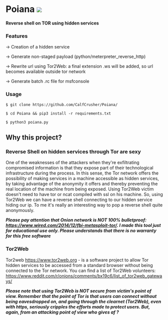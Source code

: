 # Poiana <img src="https://upload.wikimedia.org/wikipedia/commons/8/8c/Blue_Python_3.6%2B_Shield_Badge.svg" />

**Reverse shell on TOR using hidden services**

### Features

-> Creation of a hidden service

-> Generate non-staged payload (python/meterpreter_reverse_http)

-> Rewrite url using Tor2Web: a final extension .ws will be added, so url becomes available outside tor network

-> Generate batch .rc file for msfconsole

### Usage

`$ git clone https://github.com/CalfCrusher/Poiana/`

`$ cd Poiana && pip3 install -r requirements.txt`

`$ python3 poiana.py`
 

## 
## Why this project?

### Reverse Shell on hidden services through Tor are sexy

One of the weaknesses of the attackers when they're exfiltrating compromised information is that they
expose part of their technological infrastructure during the process. In this sense, the Tor network offers the possibility of making services in a machine accessible as hidden services, by taking advantage of the anonymity it offers and thereby preventing the real location of the machine from being exposed. Using Tor2Web victim doesn't need to have tor or ncat compiled with ssl on his machine. So, using Tor2Web we can have a reverse shell connecting to our hidden service hiding our ip. To me it's really an interesting way to pop a reverse shell quite anonymously.

***Please pay attention that Onion network is NOT 100% bulletproof: https://www.wired.com/2014/12/fbi-metasploit-tor/.
I made this tool just for educational use only. Please understands that there is no warranty for this free software***

### Tor2Web

Tor2web https://www.tor2web.org - is a software project to allow Tor hidden services to be accessed from a standard browser without being connected to the Tor network. You can find a list of Tor2Web volunteers: https://www.reddit.com/r/onions/comments/bx19c6/list_of_tor2web_gateways/

***Please note that using Tor2Web is NOT secure from victim's point of view.
Remember that the point of Tor is that users can connect without being eavesdropped on, and going through the clearnet (Tor2Web), even with https, seriously cripples the efforts made to protect users. But, again, from an attacking point of view who gives af ?***

